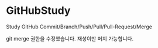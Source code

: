 # GitHubStudy
Study GitHub Commit/Branch/Push/Pull/Pull-Request/Merge

git merge 권한을 수정했습니다. 재성이만 머지 가능합니다.